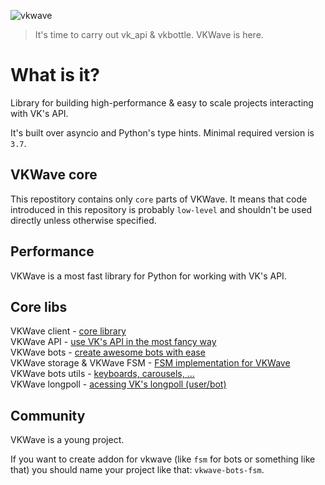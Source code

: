 ![vkwave](https://user-images.githubusercontent.com/28061158/75329873-7f738200-5891-11ea-9565-fd117ea4fc9e.jpg)

> It's time to carry out vk_api & vkbottle. VKWave is here.

# What is it?

Library for building high-performance & easy to scale projects interacting with VK's API.

It's built over asyncio and Python's type hints. Minimal required version is `3.7`.

## VKWave core

This repostitory contains only `core` parts of VKWave. It means that code introduced in this repository is probably `low-level` and shouldn't be used directly unless otherwise specified.

## Performance

VKWave is a most fast library for Python for working with VK's API.

## Core libs

VKWave client - [core library](./vkwave-client)\
VKWave API - [use VK's API in the most fancy way](./vkwave-api)\
VKWave bots - [create awesome bots with ease](./vkwave-bots)\
VKWave storage & VKWave FSM - [FSM implementation for VKWave](./vkwave-bots-fsm)\
VKWave bots utils - [keyboards, carousels, ...](./vkwave-bots-utils)\
VKWave longpoll - [acessing VK's longpoll (user/bot)](./vkwave-longpoll)

## Community

VKWave is a young project.

If you want to create addon for vkwave (like `fsm` for bots or something like that) you should name your project like that: `vkwave-bots-fsm`.
